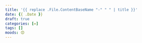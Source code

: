 ```yaml
---
title: '{{ replace .File.ContentBaseName "-" " " | title }}'
date: {{ .Date }}
draft: true
categories: [=]
tags: [] 
moods: 😍
---
```

